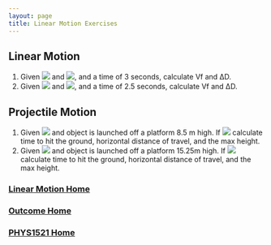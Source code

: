 ```yaml
---
layout: page
title: Linear Motion Exercises
---
```

## Linear Motion
1. Given <img src="https://latex.codecogs.com/svg.latex?\large&space;V_i=\left[\begin{array}{c}-2\\-4\end{array}\right]m/s"/> and <img src="https://latex.codecogs.com/svg.latex?\large&space;g=-9.81m/s^2"/>, and a time of 3 seconds, calculate Vf and ΔD.
2. Given <img src="https://latex.codecogs.com/svg.latex?\large&space;V_i=\left[\begin{array}{c}1.5\\2.5\end{array}\right]m/s"/> and <img src="https://latex.codecogs.com/svg.latex?\large&space;g=-6.57m/s^2"/>, and a time of 2.5 seconds, calculate Vf and ΔD.

## Projectile Motion
1. Given <img src="https://latex.codecogs.com/svg.latex?\large&space;V_i=2.75m/s@12^{o}"/> and object is launched off a platform 8.5 m high. If <img src="https://latex.codecogs.com/svg.latex?\large&space;g=-9.81m/s^2"/> calculate time to hit the ground, horizontal distance of travel, and the max height.
2. Given <img src="https://latex.codecogs.com/svg.latex?\large&space;V_i=22.125m/s@4.5^{o}"/> and object is launched off a platform 15.25m high. If <img src="https://latex.codecogs.com/svg.latex?\large&space;g=-6.57m/s^2"/> calculate time to hit the ground, horizontal distance of travel, and the max height.

### [Linear Motion Home](linear.md)
### [Outcome Home](outcome3.md)
### [PHYS1521 Home](../)